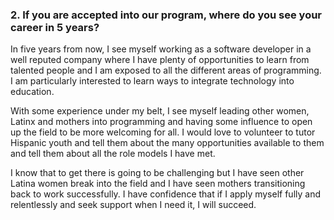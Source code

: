 ### 2. If you are accepted into our program, where do you see your career in 5 years?

In five years from now, I see myself working as a software developer in a well reputed company where I have plenty of opportunities to learn from talented people and I am exposed to all the different areas of programming. I am particularly interested to learn ways to integrate technology into education.
 
With some experience under my belt, I see myself leading other women, Latinx and mothers into programming and having some influence to open up the field to be more welcoming for all. I would love to volunteer to tutor Hispanic youth and tell them about the many opportunities available to them and tell them about all the role models I have met.
 
I know that to get there is going to be challenging but I have seen other Latina women break into the field and I have seen mothers transitioning back to work successfully. I have confidence that if I apply myself fully and relentlessly and seek support when I need it, I will succeed.


